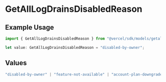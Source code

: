 # GetAllLogDrainsDisabledReason

## Example Usage

```typescript
import { GetAllLogDrainsDisabledReason } from "@vercel/sdk/models/getalllogdrainsop.js";

let value: GetAllLogDrainsDisabledReason = "disabled-by-owner";
```

## Values

```typescript
"disabled-by-owner" | "feature-not-available" | "account-plan-downgrade" | "disabled-by-admin"
```